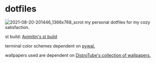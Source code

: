 # dotfiles
![2021-08-20-201446_1366x768_scrot](https://user-images.githubusercontent.com/79778654/130306192-0409f77c-c2bc-4651-95eb-80fc24b7dbe4.png)
my personal dotfiles for my cozy satisfaction.

st build: [Avimitin's st build](https://github.com/Avimitin/st)

terminal color schemes dependent on [pywal.](https://github.com/dylanaraps/pywal) 

wallpapers used are dependent on [DistroTube's collection of wallpapers.](https://gitlab.com/dwt1/wallpapers)
